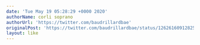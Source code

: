 ```yaml
---
date: 'Tue May 19 05:28:29 +0000 2020'
authorName: corli soprano
authorUrl: 'https://twitter.com/baudrillardbae'
originalPost: 'https://twitter.com/baudrillardbae/status/1262616091282542594'
layout: like
---
```

